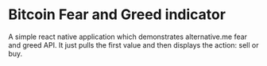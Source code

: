 # Bitcoin Fear and Greed indicator
A simple react native application which demonstrates alternative.me fear and greed API. It just pulls the first value and then displays the action: sell or buy. 
